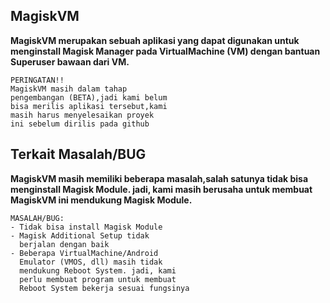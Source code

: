 ## MagiskVM
**MagiskVM merupakan sebuah aplikasi yang dapat digunakan untuk menginstall Magisk Manager pada VirtualMachine (VM) dengan bantuan Superuser bawaan dari VM.**

```
PERINGATAN!!
MagiskVM masih dalam tahap
pengembangan (BETA),jadi kami belum
bisa merilis aplikasi tersebut,kami
masih harus menyelesaikan proyek
ini sebelum dirilis pada github
```

## Terkait Masalah/BUG
**MagiskVM masih memiliki beberapa 
masalah,salah satunya tidak bisa 
menginstall Magisk Module. jadi, 
kami masih berusaha untuk membuat
MagiskVM ini mendukung Magisk Module.**

```
MASALAH/BUG:
- Tidak bisa install Magisk Module
- Magisk Additional Setup tidak
  berjalan dengan baik
- Beberapa VirtualMachine/Android
  Emulator (VMOS, dll) masih tidak
  mendukung Reboot System. jadi, kami
  perlu membuat program untuk membuat
  Reboot System bekerja sesuai fungsinya
```
